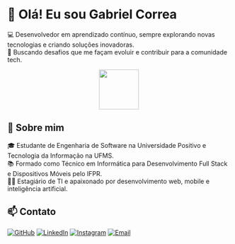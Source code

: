 # 👋 Olá! Eu sou Gabriel Correa  

💻 Desenvolvedor em aprendizado contínuo, sempre explorando novas tecnologias e criando soluções inovadoras.  
🚀 Buscando desafios que me façam evoluir e contribuir para a comunidade tech.  

<div align="center">
  <img src="https://m.media-amazon.com/images/I/715vwvP5ZEL.png" height="90" width="90">
</div>  

## 🚀 Sobre mim  
🎓 Estudante de Engenharia de Software na Universidade Positivo e Tecnologia da Informação na UFMS.  
📚 Formado como Técnico em Informática para Desenvolvimento Full Stack e Dispositivos Móveis pelo IFPR.  
👨‍💻 Estagiário de TI e apaixonado por desenvolvimento web, mobile e inteligência artificial.  

## 📫 Contato  
[![GitHub](https://img.shields.io/badge/GitHub-181717?style=for-the-badge&logo=github&logoColor=white)](https://github.com/gabrielc-neto)   [![LinkedIn](https://img.shields.io/badge/LinkedIn-0077B5?style=for-the-badge&logo=linkedin&logoColor=white)](https://www.linkedin.com/in/gabriel-correa-neto/)   [![Instagram](https://img.shields.io/badge/Instagram-E4405F?style=for-the-badge&logo=instagram&logoColor=white)](https://www.instagram.com/gabrielc.neto/)   [![Email](https://img.shields.io/badge/Email-D14836?style=for-the-badge&logo=gmail&logoColor=white)](mailto:garielneto327@gmail.com)  
